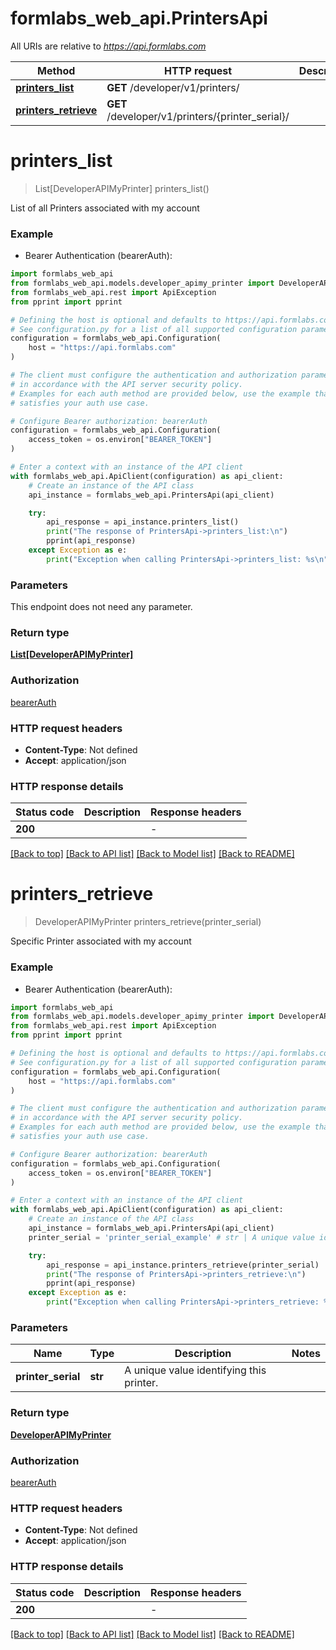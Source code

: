 # formlabs_web_api.PrintersApi

All URIs are relative to *https://api.formlabs.com*

Method | HTTP request | Description
------------- | ------------- | -------------
[**printers_list**](PrintersApi.md#printers_list) | **GET** /developer/v1/printers/ | 
[**printers_retrieve**](PrintersApi.md#printers_retrieve) | **GET** /developer/v1/printers/{printer_serial}/ | 


# **printers_list**
> List[DeveloperAPIMyPrinter] printers_list()

List of all Printers associated with my account

### Example

* Bearer Authentication (bearerAuth):

```python
import formlabs_web_api
from formlabs_web_api.models.developer_apimy_printer import DeveloperAPIMyPrinter
from formlabs_web_api.rest import ApiException
from pprint import pprint

# Defining the host is optional and defaults to https://api.formlabs.com
# See configuration.py for a list of all supported configuration parameters.
configuration = formlabs_web_api.Configuration(
    host = "https://api.formlabs.com"
)

# The client must configure the authentication and authorization parameters
# in accordance with the API server security policy.
# Examples for each auth method are provided below, use the example that
# satisfies your auth use case.

# Configure Bearer authorization: bearerAuth
configuration = formlabs_web_api.Configuration(
    access_token = os.environ["BEARER_TOKEN"]
)

# Enter a context with an instance of the API client
with formlabs_web_api.ApiClient(configuration) as api_client:
    # Create an instance of the API class
    api_instance = formlabs_web_api.PrintersApi(api_client)

    try:
        api_response = api_instance.printers_list()
        print("The response of PrintersApi->printers_list:\n")
        pprint(api_response)
    except Exception as e:
        print("Exception when calling PrintersApi->printers_list: %s\n" % e)
```



### Parameters

This endpoint does not need any parameter.

### Return type

[**List[DeveloperAPIMyPrinter]**](DeveloperAPIMyPrinter.md)

### Authorization

[bearerAuth](../README.md#bearerAuth)

### HTTP request headers

 - **Content-Type**: Not defined
 - **Accept**: application/json

### HTTP response details

| Status code | Description | Response headers |
|-------------|-------------|------------------|
**200** |  |  -  |

[[Back to top]](#) [[Back to API list]](../README.md#documentation-for-api-endpoints) [[Back to Model list]](../README.md#documentation-for-models) [[Back to README]](../README.md)

# **printers_retrieve**
> DeveloperAPIMyPrinter printers_retrieve(printer_serial)

Specific Printer associated with my account

### Example

* Bearer Authentication (bearerAuth):

```python
import formlabs_web_api
from formlabs_web_api.models.developer_apimy_printer import DeveloperAPIMyPrinter
from formlabs_web_api.rest import ApiException
from pprint import pprint

# Defining the host is optional and defaults to https://api.formlabs.com
# See configuration.py for a list of all supported configuration parameters.
configuration = formlabs_web_api.Configuration(
    host = "https://api.formlabs.com"
)

# The client must configure the authentication and authorization parameters
# in accordance with the API server security policy.
# Examples for each auth method are provided below, use the example that
# satisfies your auth use case.

# Configure Bearer authorization: bearerAuth
configuration = formlabs_web_api.Configuration(
    access_token = os.environ["BEARER_TOKEN"]
)

# Enter a context with an instance of the API client
with formlabs_web_api.ApiClient(configuration) as api_client:
    # Create an instance of the API class
    api_instance = formlabs_web_api.PrintersApi(api_client)
    printer_serial = 'printer_serial_example' # str | A unique value identifying this printer.

    try:
        api_response = api_instance.printers_retrieve(printer_serial)
        print("The response of PrintersApi->printers_retrieve:\n")
        pprint(api_response)
    except Exception as e:
        print("Exception when calling PrintersApi->printers_retrieve: %s\n" % e)
```



### Parameters


Name | Type | Description  | Notes
------------- | ------------- | ------------- | -------------
 **printer_serial** | **str**| A unique value identifying this printer. | 

### Return type

[**DeveloperAPIMyPrinter**](DeveloperAPIMyPrinter.md)

### Authorization

[bearerAuth](../README.md#bearerAuth)

### HTTP request headers

 - **Content-Type**: Not defined
 - **Accept**: application/json

### HTTP response details

| Status code | Description | Response headers |
|-------------|-------------|------------------|
**200** |  |  -  |

[[Back to top]](#) [[Back to API list]](../README.md#documentation-for-api-endpoints) [[Back to Model list]](../README.md#documentation-for-models) [[Back to README]](../README.md)

